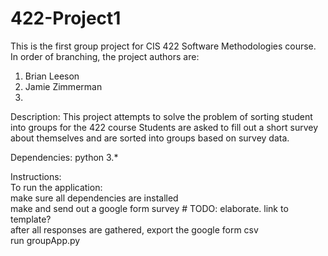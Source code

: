 # 422-Project1
This is the first group project for CIS 422 Software Methodologies course.
In order of branching, the project authors are:
1. Brian Leeson
2. Jamie Zimmerman
3. 

Description:
This project attempts to solve the problem of sorting student into groups for the 422 course
Students are asked to fill out a short survey about themselves and are sorted into groups
based on survey data.


Dependencies:
python 3.*

Instructions:  
To run the application:  
 make sure all dependencies are installed  
 make and send out a google form survey # TODO: elaborate. link to template?  
 after all responses are gathered, export the google form csv  
 run groupApp.py  
